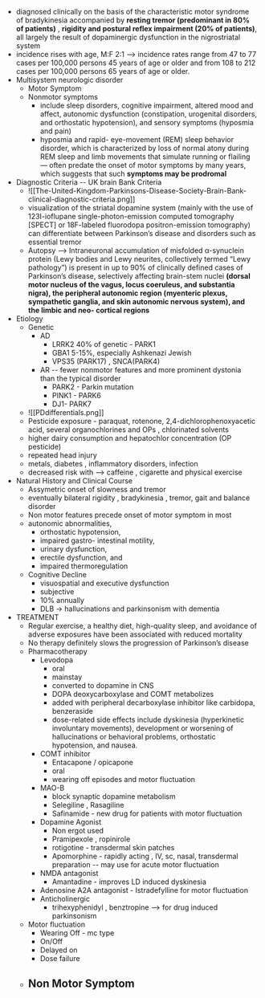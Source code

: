 - diagnosed clinically on the basis of the characteristic motor syndrome of bradykinesia accompanied by **resting tremor (predominant in 80% of patients)** , **rigidity and postural reflex impairment (20% of patients)**, all largely the result of dopaminergic dysfunction in the nigrostriatal system
- incidence rises with age, M:F 2:1 --> incidence rates range from 47 to 77 cases per 100,000 persons 45 years of age or older and from 108 to 212 cases per 100,000 persons 65 years of age or older.
- Multisystem neurologic disorder 
	- Motor Symptom 
	- Nonmotor symptoms
		- include sleep disorders, cognitive impairment, altered mood and affect, autonomic dysfunction (constipation, urogenital disorders, and orthostatic hypotension), and sensory symptoms (hyposmia and pain) 
		- hyposmia and rapid- eye-movement (REM) sleep behavior disorder, which is characterized by loss of normal atony during REM sleep and limb movements that simulate running or flailing — often predate the onset of motor symptoms by many years, which suggests that such **symptoms may be prodromal**
- Diagnostic Criteria -- UK brain Bank Criteria 
	- ![[The-United-Kingdom-Parkinsons-Disease-Society-Brain-Bank-clinical-diagnostic-criteria.png]]
	- visualization of the striatal dopamine system (mainly with the use of 123I-ioflupane single-photon-emission computed tomography [SPECT] or 18F-labeled fluorodopa positron-emission tomography) can differentiate between Parkinson’s disease and disorders such as essential tremor
	- Autopsy --> Intraneuronal accumulation of misfolded α-synuclein protein (Lewy bodies and Lewy neurites, collectively termed “Lewy pathology”) is present in up to 90% of clinically defined cases of Parkinson’s disease, selectively affecting brain-stem nuclei **(dorsal motor nucleus of the vagus, locus coeruleus, and substantia nigra), the peripheral autonomic region (myenteric plexus, sympathetic ganglia, and skin autonomic nervous system), and the limbic and neo- cortical regions** 
- Etiology 
	- Genetic 
		- AD 
			- LRRK2 40% of genetic - PARK1
			- GBA1 5-15%, especially Ashkenazi Jewish 
			- VPS35 (PARK17) , SNCA(PARK4)
		- AR -- fewer nonmotor features and more prominent dystonia than the typical disorder
			- PARK2 - Parkin mutation 
			- PINK1 - PARK6 
			- DJ1- PARK7 
	- ![[PDdifferentials.png]]
	- Pesticide exposure - paraquat, rotenone, 2,4-dichlorophenoxyacetic acid, several organochlorines and OPs , chlorinated solvents 
	- higher dairy consumption and hepatochlor concentration (OP pesticide) 
	- repeated head injury 
	- metals, diabetes , inflammatory disorders, infection 
	- decreased risk with --> caffeine , cigarette and physical exercise 
- Natural History and Clinical Course 
	- Assymetric onset of slowness and tremor 
	- eventually bilateral rigidity , bradykinesia , tremor, gait and balance disorder 
	- Non motor features precede onset of motor symptom in most 
	- autonomic abnormalities, 
		- orthostatic hypotension, 
		- impaired gastro- intestinal motility, 
		- urinary dysfunction, 
		- erectile dysfunction, and 
		- impaired thermoregulation
	- Cognitive Decline 
		- visuospatial and executive dysfunction 
		- subjective 
		- 10% annually 
		- DLB -> hallucinations and parkinsonism with dementia 
- TREATMENT 
	- Regular exercise, a healthy diet, high-quality sleep, and avoidance of adverse exposures have been associated with reduced mortality 
	- No therapy definitely slows the progression of Parkinson’s disease 
	- Pharmacotherapy 
		- Levodopa 
			- oral 
			- mainstay 
			- converted to dopamine in CNS 
			- DOPA deoxycarboxylase and COMT metabolizes 
			- added with peripheral decarboxylase inhibitor like carbidopa, benzeraside 
			- dose-related side effects include dyskinesia (hyperkinetic involuntary movements), development or worsening of hallucinations or behavioral problems, orthostatic hypotension, and nausea.
		- COMT inhibitor 
			- Entacapone / opicapone 
			- oral
			- wearing off episodes and motor fluctuation 
		- MAO-B 
			- block synaptic dopamine metabolism 
			- Selegiline , Rasagiline 
			- Safinamide - new drug for patients with motor fluctuation 
		- Dopamine Agonist 
			- Non ergot used 
			- Pramipexole , ropinirole 
			- rotigotine - transdermal skin patches 
			- Apomorphine - rapidly acting , IV, sc, nasal, transdermal preparation -- may use for acute motor fluctuation 
		- NMDA antagonist 
			- Amantadine - improves LD induced dyskinesia 
		- Adenosine A2A antagonist - Istradefylline for motor fluctuation 
		- Anticholinergic 
			- trihexyphenidyl , benztropine --> for drug induced parkinsonism 
	- Motor fluctuation 
		- Wearing Off - mc type 
		- On/Off 
		- Delayed on 
		- Dose failure 
	- Non Motor Symptom 
		- 